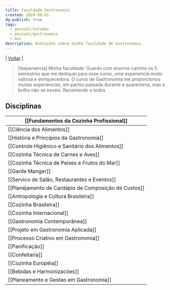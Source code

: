 ```yaml
---
title: Faculdade Gastronomia
created: 2024-08-01
dg-publish: true
tags:
  - pessoal/estudos
  - pessoal/gastronomia
  - moc
description: Anotações sobre minha faculdade de Gastronomia.
---
```

| [Voltar](index) |
> [!experiencia] Minha faculdade:
> Guardo com enorme carinho os 5 semestres que me dediquei para esse curso, uma experiencia muito valiosa e enriquecedora. O curso de Gastronomia me proporcionou muitas experiencias, em partes passada durante a quarentena, mas o brilho não se esvaio. Recomendo a todos
## Disciplinas

| [[Fundamentos da Cozinha Profissional]]              |
| ---------------------------------------------------- |
| [[Ciência dos Alimentos]]                            |
| [[História e Princípios da Gastronomia]]             |
| [[Controle Higiênico e Sanitário dos Alimentos]]     |
| [[Cozinha Técnica de Carnes e Aves]]                 |
| [[Cozinha Técnica de Peixes e Frutos do Mar]]        |
| [[Garde Manger]]                                     |
| [[Servico de Salão, Restaurantes e Eventos]]         |
| [[Planéjamento de Cardápio de Composição de Custos]] |
| [[Antropologia e Cultura Brasileira]]                |
| [[Cozinha Brasileira]]                               |
| [[Cozinha Internacional]]                            |
| [[Gastronomia Contemporânea]]                        |
| [[Projeto em Gastronomia Aplicada]]                  |
| [[Processo Criativo em Gastronomia]]                 |
| [[Panificação]]                                      |
| [[Confeitaria]]                                      |
| [[Cozinha Européia]]                                 |
| [[Bebidas e Harmonizacões]]                          |
| [[Planeamento e Gestao em Gastronomia]]              |

